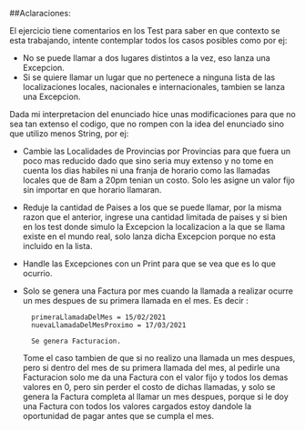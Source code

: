 ##Aclaraciones:

El ejercicio tiene comentarios en los Test para saber en que contexto
se esta trabajando, intente contemplar todos los casos posibles como por ej:

- No se puede llamar a dos lugares distintos a la vez, eso lanza una Excepcion.
- Si se quiere llamar un lugar que no pertenece a ninguna lista de las localizaciones 
  locales, nacionales e internacionales, tambien se lanza una Excepcion.
  

Dada mi interpretacion del enunciado hice unas modificaciones para que no sea
tan extenso el codigo, que no rompen con la idea del enunciado sino que utilizo
menos String, por ej:

- Cambie las Localidades de Provincias por Provincias para que fuera un poco mas
  reducido dado que sino seria muy extenso y no tome en cuenta los dias habiles
  ni una franja de horario como las llamadas locales que de 8am a 20pm tenian
  un costo. Solo les asigne un valor fijo sin importar en que horario llamaran.
  
  
- Reduje la cantidad de Paises a los que se puede llamar, por la misma razon
  que el anterior, ingrese una cantidad limitada de paises y si bien en los test
  donde simulo la Excepcion la localizacion a la que se llama existe en el mundo
  real, solo lanza dicha Excepcion porque no esta incluido en la lista.
  
  
- Handle las Excepciones con un Print para que se vea que es lo que ocurrio.


- Solo se genera una Factura por mes cuando la llamada a realizar ocurre un mes
  despues de su primera llamada en el mes. Es decir :
  
        primeraLlamadaDelMes = 15/02/2021
        nuevaLlamadaDelMesProximo = 17/03/2021

        Se genera Facturacion.

  Tome el caso tambien de que si no realizo una llamada un mes despues, pero
  si dentro del mes de su primera llamada del mes, al pedirle una Facturacion
  solo me da una Factura con el valor fijo y todos los demas valores en 0, pero
  sin perder el costo de dichas llamadas, y solo se genera la Factura completa
  al llamar un mes despues, porque si le doy una Factura con todos los valores
  cargados estoy dandole la oportunidad de pagar antes que se cumpla el mes.

